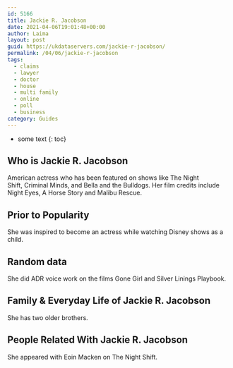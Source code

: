 ```yaml
---
id: 5166
title: Jackie R. Jacobson
date: 2021-04-06T19:01:48+00:00
author: Laima
layout: post
guid: https://ukdataservers.com/jackie-r-jacobson/
permalink: /04/06/jackie-r-jacobson
tags:
  - claims
  - lawyer
  - doctor
  - house
  - multi family
  - online
  - poll
  - business
category: Guides
---
```


* some text
{: toc}


## Who is Jackie R. Jacobson
                  
                  
                  
American actress who has been featured on shows like The Night Shift, Criminal Minds, and Bella and the Bulldogs. Her film credits include Night Eyes, A Horse Story and Malibu Rescue. 
                  
              
            
              
            
                
                
                
## Prior to Popularity
                  
                  
                  
She was inspired to become an actress while watching Disney shows as a child. 
                  
              
            
              
            
                
                
                
## Random data
                  
                  
                  
She did ADR voice work on the films Gone Girl and Silver Linings Playbook.
                  
              
            
              
            
                
                
                
## Family & Everyday Life of Jackie R. Jacobson
                  
                  
                  
She has two older brothers.
                  
              
            
              
            
                
                
                
## People Related With Jackie R. Jacobson
                  
                  
                  
She appeared with Eoin Macken on The Night Shift. 
                  
              
            
              
            
                
              
            
              
              
            
            
              
            
          
          
          